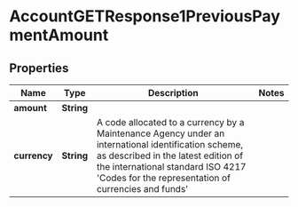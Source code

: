 
# AccountGETResponse1PreviousPaymentAmount

## Properties
Name | Type | Description | Notes
------------ | ------------- | ------------- | -------------
**amount** | **String** |  | 
**currency** | **String** | A code allocated to a currency by a Maintenance Agency under an international identification scheme, as described in the latest edition of the international standard ISO 4217 &#39;Codes for the representation of currencies and funds&#39; | 



